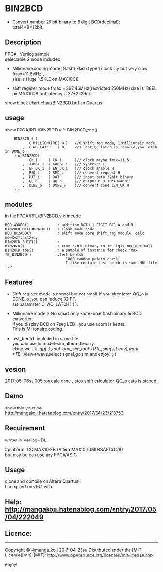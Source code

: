BIN2BCD
=======
* Convert number 26 bit binary to 8 digit BCD(decimal);  
total4*8=32bit.


## Description 
FPGA , Verilog sample  
selectable 2 mode included.  

* Millionaire coding mode( Flash)
Flash type 1 clock dly but very slow fmax=11.8MHz ,  
size is Huge 1.5KLE on MAX10C8  

* shift register mode
fmax = 397.46MHz(restricted 250MHz)
size is 138EL on MAX10C8
but ratency is 27+2=29ck.



show block chart 
chart/BIN2BCD.bdf on Quartus


## usage
show FPGA/RTL/BIN2BCD.v 's BIN2BCD_top() 
```verilogHDL:sample 
    BIN2BCD # (
          .C_MILLIONAIRE( 0 )   //0:shift reg mode, 1:Millionair mode
        , .C_WO_LATCH   ( 0)    //1:last QQ latch is removed,you latch in DONE_o
    ) u_BIN2BCD(  
          .CK_i     ( CK_i      )// clock maybe fmax=11.5  
        , .XARST_i  ( XARST_i   )// sysreset L  
        , .EN_CK_i  ( EN_CK_i   )// clock enable H  
        , .REQ_i    ( REQ_i     )// convert request H
        , .DAT_i    ( DAT       )// input data 32bit binary  
        , .QQ_o     ( QQ_o      )// output BCD 10*40=40bit  
        , .DONE_o   ( DONE_o    )// convert done 1EN_CK H
    ) ;  
````
  
  
## modules
in file FPGA/RTL/BIN2BCD.v is incude  
```Verilog:sample 
BCD_ADDER()             : addition BOTH 1 DIGIT BCD A and B.  
BIN2BCD_MILLIONAIRE()   : Flash mode code
BCD_BY2ADDCY            : shift mode core shift_reg module. calc newX=2*lastX+cy
BIN2BCD_SHIFT()         :
BIN2BCD()               : conv 32bit binary to 10 digit BDC(decimal)  
BIN2BCD_top()           : a sample of instance for check fmax  
TB_BIN2BCD()            :test bentch  
                            1000 random patarn check  
                            I like contain test bench in same HDL file :-P  
```  
  
## Features
* Shift register mode is normal but not small. if you after latch QQ_o in DONE_o ,you can reduce 32 FF.  
set parameter C_WO_LATCH( 1 ).  

* Millionaire mode is No smart only BluteForce flash binary to BCD converter.  
if you display BCD on 7seg LED . you use ucom is better.  
This is Millionaire coding.  

* test_bentch included in same file.  
 you can use in model-sim_altera directry.  
 clone,wclick *.qpf ,<ctl>k,tool->run_sim_tool->RTL_sim(set env),work->TB_*,view->wave,select signal,go sim,and enjoy! ;-)

## vesion
2017-05-06sa 005 :on calc done , stop shift calculator. QQ_o data is stoped.

## Demo
show this youtube  
http://mangakoji.hatenablog.com/entry/2017/04/23/213753


## Requirement
writen in VerilogHDL.  


#platform: CQ MAX10-FB (Altera MAX10:10M08SAE144C8)  
 but may be can use any FPGA/ASIC  




## Usage
  clone and compile on Altera QuartusII  
  I compiled on v16.1 web



## Help: http://mangakoji.hatenablog.com/entry/2017/05/04/222049

## Licence:
----------
Copyright &copy; @manga_koji 2017-04-22su
Distributed under the [MIT License][mit].
[MIT]: http://www.opensource.org/licenses/mit-license.php


enjoy!
